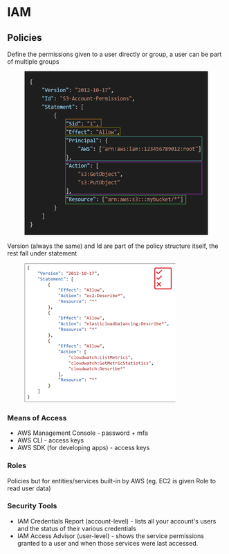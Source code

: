 # IAM

## Policies

Define the permissions given to a user directly or group, a user can be part of multiple groups

<div align="left">

<figure><img src="../../.gitbook/assets/image (1) (1).png" alt="" width="442"><figcaption></figcaption></figure>

</div>

Version (always the same) and Id are part of the policy structure itself, the rest fall under statement

<div align="left">

<figure><img src="../../.gitbook/assets/image (2) (1).png" alt="" width="349"><figcaption></figcaption></figure>

</div>

### Means of Access

* AWS Management Console - password + mfa
* AWS CLI - access keys
* AWS SDK (for developing apps) - access keys

### Roles

Policies but for entities/services built-in by AWS (eg. EC2 is given Role to read user data)

### Security Tools

* IAM Credentials Report (account-level) - lists all your account's users and the status of their various credentials
* IAM Access Advisor (user-level) - shows the service permissions granted to a user and when those services were last accessed.
